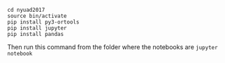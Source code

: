 ```virtualenv -p python3 nyuad2017
cd nyuad2017
source bin/activate
pip install py3-ortools
pip install jupyter
pip install pandas
```
Then run this command from the folder where the notebooks are
`jupyter notebook`

